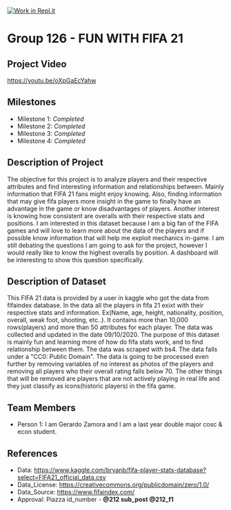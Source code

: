 [![Work in Repl.it](https://classroom.github.com/assets/work-in-replit-14baed9a392b3a25080506f3b7b6d57f295ec2978f6f33ec97e36a161684cbe9.svg)](https://classroom.github.com/online_ide?assignment_repo_id=314009&assignment_repo_type=GroupAssignmentRepo)
# Group 126 - FUN WITH FIFA 21 

## Project Video

https://youtu.be/oXpGaEcYahw

## Milestones

- Milestone 1: *Completed*
- Milestone 2: *Completed*
- Milestone 3: *Completed*
- Milestone 4: *Completed*

## Description of Project

The objective for this project is to analyze players and their respective attributes and find interesting information and relationships between. Mainly information that FIFA 21 fans might enjoy knowing. Also, finding information that may give fifa players more insight in the game to finally have an advantage in the game or know disadvantages of players. Another interest is knowing how consistent are overalls with their respective stats and positions. I am interested in this dataset because I am a big fan of the FIFA games and will love to learn more about the data of the players and if possible know information that will help me exploit mechanics in-game. I am still debating the questions I am going to ask for the project, however I would really like to know the highest overalls by position. A dashboard will be interesting to show this question specifically.

## Description of Dataset

This FIFA 21 data is provided by a user in kaggle who got the data from fifaindex database. In the data all the players in fifa 21 exixt with their respective stats and information. Ex(Name, age, height, nationality, position, overall, weak foot, shooting, etc..). It contains more than 10,000 rows(players) and more than 50 attributes for each player. The data was collected and updated in the date 09/10/2020. The purpose of this dataset is mainly fun and learning more of how do fifa stats work, and to find relationship between them. The data was scraped with bs4. The data falls under a "CC0: Public Domain". The data is going to be processed even further by removing variables of no interest as photos of the players and removing all players who their overall rating falls below 70. The other things that will be removed are players that are not actively playing in real life and they just classify as icons(historic players) in the fifa game.

## Team Members

- Person 1: I am Gerardo Zamora and I am a last year double major cosc & econ student.

## References

- Data: https://www.kaggle.com/bryanb/fifa-player-stats-database?select=FIFA21_official_data.csv
- Data_License: https://creativecommons.org/publicdomain/zero/1.0/
- Data_Source: https://www.fifaindex.com/
- Approval: Piazza id_number - **@212 sub_post @212_f1**
